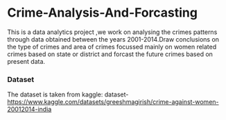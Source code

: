 # Crime-Analysis-And-Forcasting
This is a data analytics project ,we work on analysing the crimes patterns through data obtained between the years 2001-2014.Draw conclusions on the type of crimes and area of crimes focussed mainly on women related crimes based on state or district and forcast the future crimes based on present data.

### Dataset
The dataset is taken from kaggle:
dataset-https://www.kaggle.com/datasets/greeshmagirish/crime-against-women-20012014-india
